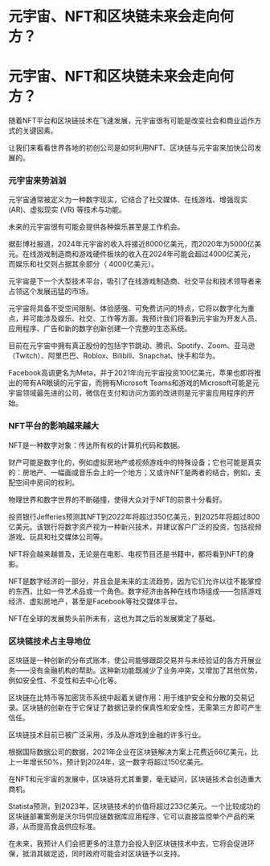 # 元宇宙、NFT和区块链未来会走向何方？


# 元宇宙、NFT和区块链未来会走向何方？



随着NFT平台和区块链技术在飞速发展，元宇宙很有可能是改变社会和商业运作方式的关键因素。

让我们来看看世界各地的初创公司是如何利用NFT、区块链与元宇宙来加快公司发展的。

### 元宇宙来势汹汹

元宇宙通常被定义为一种数字现实，它结合了社交媒体、在线游戏、增强现实 (AR)、虚拟现实 (VR) 等技术与功能。

未来的元宇宙很有可能会提供各种娱乐甚至是工作机会。

据彭博社报道，2024年元宇宙的收入将接近8000亿美元，而2020年为5000亿美元。在线游戏制造商和游戏硬件板块的收入在2024年可能会超过4000亿美元，而娱乐和社交则占据其余部分（ 4000亿美元）。

元宇宙是下一个大型技术平台，吸引了在线游戏制造商、社交平台和技术领导者来占领这个发展迅猛的市场。

元宇宙将具备不受空间限制、体验感强、可免费访问的特点，它将以数字化为重点，并可能涉及娱乐、社交、工作等方面。我预计我们将看到元宇宙为开发人员、应用程序、广告和新的数字创新创建一个完整的生态系统。

目前在元宇宙中拥有真正股份的包括字节跳动、腾讯、Spotify、Zoom、亚马逊（Twitch）、阿里巴巴、Roblox、Bilibili、Snapchat、快手和华为。

Facebook高调更名为Meta，并于2021年向元宇宙投资100亿美元，苹果也即将推出的带有AR眼镜的元宇宙，而拥有Microsoft Teams和游戏的Microsoft可能是元宇宙领域最先进的公司，微信在支付和访问方面的改进则是元宇宙应用程序的开始。

### NFT平台的影响越来越大

NFT是一种数字对象：传达所有权的计算机代码和数据。

财产可能是数字化的，例如虚拟房地产或视频游戏中的特殊设备；它也可能是真实的：房地产、一幅画或音乐会上的一个地方；又或许NFT是两者的结合，例如，支配空间中房间的权利。

物理世界和数字世界的不断碰撞，使得大众对于NFT的前景十分看好。

投资银行Jefferies预测其NFT到2022年将超过350亿美元，到2025年将超过800亿美元。该银行将数字资产视为一种新兴技术，并建议客户广泛的投资，包括视频游戏、玩具和社交媒体公司等。

NFT将会越来越普及，无论是在电影、电视节目还是书籍中，都将看到NFT的身影。

NFT是数字经济的一部分，并且会是未来的主流趋势，因为它们允许以往不能掌控的东西，比如一件艺术品或一个角色。数字经济由各种在线市场组成——包括游戏经济、虚拟房地产，甚至是Facebook等社交媒体平台。

NFT在全球的发展势头前所未有，这也为其之后的发展奠定了基础。

### 区块链技术占主导地位

区块链是一种创新的分布式账本，使公司能够跟踪交易并与未经验证的各方开展业务——没有金融机构的帮助。这种新功能既减少了业务冲突，又增加了其他优势，例如安全性、不变性和去中心化等。

区块链在比特币等加密货币系统中起着关键作用：用于维护安全和分散的交易记录。区块链的创新在于它保证了数据记录的保真性和安全性，无需第三方即可产生信任。

区块链技术目前已被广泛采用，涉及从游戏到金融的许多行业。

根据国际数据公司的数据，2021年企业在区块链解决方案上花费近66亿美元，比上一年增长50%，预计到2024年，这一数字将超过150亿美元。

在NFT和元宇宙的发展中，区块链将尤其重要，毫无疑问，区块链技术会创造重大商机。

Statista预测，到2023年，区块链技术的价值将超过233亿美元。一个比较成功的区块链部署案例是沃尔玛供应链数据库应用程序，它可以直接监控单个产品的来源，从而提高食品供应标准。

在未来，我预计人们会把更多的注意力会投入到区块链技术中去，它将会促进环保，抵消其碳足迹，同时政府可能会对区块链予以支持。
